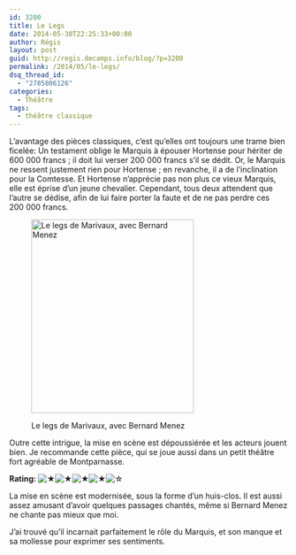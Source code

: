 ```yaml
---
id: 3200
title: Le Legs
date: 2014-05-30T22:25:33+00:00
author: Régis
layout: post
guid: http://regis.decamps.info/blog/?p=3200
permalink: /2014/05/le-legs/
dsq_thread_id:
  - "2785806126"
categories:
  - Théâtre
tags:
  - théâtre classique
---
```

L&rsquo;avantage des pièces classiques, c&rsquo;est qu&rsquo;elles ont toujours une trame bien ficelée: Un testament oblige le Marquis à épouser Hortense pour hériter de 600 000 francs ; il doit lui verser 200 000 francs s&rsquo;il se dédit. Or, le Marquis ne ressent justement rien pour Hortense ; en revanche, il a de l&rsquo;inclination pour la Comtesse. Et Hortense n&rsquo;apprécie pas non plus ce vieux Marquis, elle est éprise d&rsquo;un jeune chevalier. Cependant, tous deux attendent que l&rsquo;autre se dédise, afin de lui faire porter la faute et de ne pas perdre ces 200 000 francs.<figure id="attachment_3201" style="width: 294px" class="wp-caption alignright">

[<img src="http://regis.decamps.info/blog/wp-content/uploads/2014/06/vz-801bf62e-c067-4cfe-ae71-d2d67efc64b3-294x350.jpeg" alt="Le legs de Marivaux, avec Bernard Menez" width="294" height="350" class="size-medium wp-image-3201" srcset="http://regis.decamps.info/blog/wp-content/uploads/2014/06/vz-801bf62e-c067-4cfe-ae71-d2d67efc64b3-294x350.jpeg 294w, http://regis.decamps.info/blog/wp-content/uploads/2014/06/vz-801bf62e-c067-4cfe-ae71-d2d67efc64b3-252x300.jpeg 252w, http://regis.decamps.info/blog/wp-content/uploads/2014/06/vz-801bf62e-c067-4cfe-ae71-d2d67efc64b3.jpeg 589w" sizes="(max-width: 294px) 100vw, 294px" />](http://regis.decamps.info/blog/wp-content/uploads/2014/06/vz-801bf62e-c067-4cfe-ae71-d2d67efc64b3.jpeg)<figcaption class="wp-caption-text">Le legs de Marivaux, avec Bernard Menez</figcaption></figure> 

Outre cette intrigue, la mise en scène est dépoussiérée et les acteurs jouent bien. Je recommande cette pièce, qui se joue aussi dans un petit théâtre fort agréable de Montparnasse.

**Rating:**&nbsp;![&#9733;](http://regis.decamps.info/blog/wp-content/plugins/xavins-review-ratings/default/star.png "4/5")![&#9733;](http://regis.decamps.info/blog/wp-content/plugins/xavins-review-ratings/default/star.png "4/5")![&#9733;](http://regis.decamps.info/blog/wp-content/plugins/xavins-review-ratings/default/star.png "4/5")![&#9733;](http://regis.decamps.info/blog/wp-content/plugins/xavins-review-ratings/default/star.png "4/5")![&#9734;](http://regis.decamps.info/blog/wp-content/plugins/xavins-review-ratings/default/blank_star.png "4/5")&nbsp;

<!--more-->

La mise en scène est modernisée, sous la forme d&rsquo;un huis-clos. Il est aussi assez amusant d&rsquo;avoir quelques passages chantés, même si Bernard Menez ne chante pas mieux que moi.

J&rsquo;ai trouvé qu&rsquo;il incarnait parfaitement le rôle du Marquis, et son manque et sa mollesse pour exprimer ses sentiments.